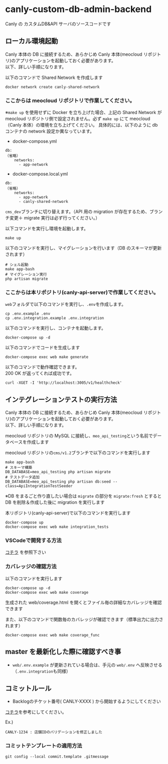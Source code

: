 # canly-custom-db-admin-backend

Canly の カスタムDB&API サーバのソースコードです

## ローカル環境起動

Canly 本体の DB に接続するため、あらかじめ Canly 本体(meocloud リポジトリ)のアプリケーションを起動しておく必要があります。  
以下、詳しい手順になります。

以下のコマンドで Shared Network を作成します

```
docker network create canly-shared-network
```

### ここからは meocloud リポジトリで作業してください。

※`make up` を使用せずに Docker を立ち上げた場合、上記の Shared Network が meocloud リポジトリ側で設定されません。必ず `make up` にて meocloud（Canly 本体）の環境を立ち上げてください。
具体的には、以下のように db コンテナの network 設定か異なっています。

- docker-compose.yml

```
db:
（省略）
    networks:
      - app-network
```

- docker-compose.local.yml

```
db:
（省略）
    networks:
      - app-network
      - canly-shared-network
```

`cms_dev`ブランチに切り替えます。（API 用の migration が存在するため、ブランチ変更＋ migrate 実行は必ず行ってください。）

以下コマンドを実行し環境を起動します。

```
make up
```

以下のコマンドを実行し、マイグレーションを行います（DB のスキーマが更新されます）

```
# シェル起動
make app-bash
# マイグレーション実行
php artisan migrate
```

### ここからは本リポジトリ(canly-api-server)で作業してください。  
`web`フォルダで以下のコマンドを実行し、`.env`を作成します。

```
cp .env.example .env
cp .env.integration.example .env.integration
```

以下のコマンドを実行し、コンテナを起動します。

```
docker-compose up -d
```

以下のコマンドでコードを生成します

```
docker-compose exec web make generate
```

以下のコマンドで動作確認できます。  
200 OK が返ってくれば成功です。

```
curl -XGET -I 'http://localhost:3005/v1/healthcheck'
```

## インテグレーションテストの実行方法

Canly 本体の DB に接続するため、あらかじめ Canly 本体(meocloud リポジトリ)のアプリケーションを起動しておく必要があります。  
以下、詳しい手順になります。

meocloud リポジトリの MySQL に接続し、`meo_api_testing`という名前でデータベースを作成します

meocloud リポジトリの`cms/v1.2`ブランチで以下のコマンドを実行します

```
make app-bash
# スキーマ構築
DB_DATABASE=meo_api_testing php artisan migrate
# テストデータ追加
DB_DATABASE=meo_api_testing php artisan db:seed --class=ApiIntegrationTestSeeder
```

※DB をまるごと作り直したい場合は `migrate` の部分を `migrate:fresh` とすると DB を削除＆作成した後に migration を実行します

本リポジトリ(canly-api-server)で以下のコマンドを実行します

```
docker-compose up
docker-compose exec web make integration_tests
```

### VSCodeで開発する方法

[コチラ](https://www.notion.so/canlyhp/VSCode-503f644ce3114e0e97515eab085b38b3) を参照下さい

### カバレッジの確認方法

以下のコマンドを実行します

```
docker-compose up -d
docker-compose exec web make coverage
```

生成された web/coverage.html を開くとファイル毎の詳細なカバレッジを確認できます

また、以下のコマンドで関数毎のカバレッジが確認できます（標準出力に出力されます）

```
docker-compose exec web make coverage_func
```

## master を最新化した際に確認すべき事

- `web/.env.example` が更新されている場合は、手元の `web/.env` へ反映させる（`.env.integration`も同様）


## コミットルール

- Backlogのチケット番号( CANLY-XXXX ) から開始するようにしてください

[コチラ](https://github.com/marketplace/actions/backlog-notify)を参考にしてください。

Ex.)
```
CANLY-1234 : 店舗IDのバリデーションを修正しました
```


### コミットテンプレートの適用方法
```
git config --local commit.template .gitmessage
```

